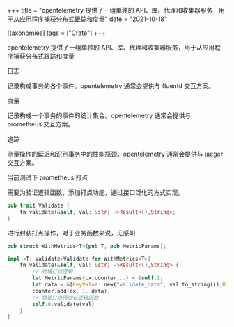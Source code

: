+++
title = "opentelemetry 提供了一组单独的 API、库、代理和收集器服务，用于从应用程序捕获分布式跟踪和度量"
date = "2021-10-18"

[taxonomies]
tags = ["Crate"]
+++

opentelemetry 提供了一组单独的 API、库、代理和收集器服务，用于从应用程序捕获分布式跟踪和度量

日志

记录构成事务的各个事件。opentelemetry 通常会提供与 fluentd 交互方案。

度量

记录构成一个事务的事件的统计集合。opentelemetry 通常会提供与 prometheus 交互方案。

追踪

测量操作的延迟和识别事务中的性能瓶颈。opentelemetry 通常会提供与 jaeger 交互方案。


当前测试下 prometheus 打点

需要为验证逻辑函数，添加打点功能，通过接口泛化的方式实现。
```rust
pub trait Validate {
    fn validate(&self, val: &str) ->Result<(),String>;
}

```

进行封装打点操作，对于业务函数来说，无感知

```rust 
pub struct WithMetrics<T>(pub T, pub MetricParams);

impl <T: Validate>Validate for WithMetrics<T>{
    fn validate(&self, val: &str) ->Result<(),String> {
        // 处理打点逻辑
        let MetricParams{cx,counter,..} = &self.1;
        let data = &[KeyValue::new("validate_data", val.to_string()),KeyValue::new("service_name", "val.to_string()")];
        counter.add(cx, 1, data);
        // 需要打点得验证逻辑函数
        self.0.validate(val)
    }
}
```

